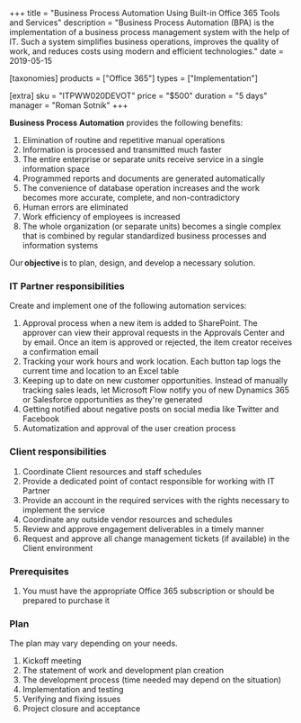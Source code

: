+++
title = "Business Process Automation Using Built-in Office 365 Tools and Services"
description = "Business Process Automation (BPA) is the implementation of a business process management system with the help of IT. Such a system simplifies business operations, improves the quality of work, and reduces costs using modern and efficient technologies."
date = 2019-05-15

[taxonomies]
products = ["Office 365"]
types = ["Implementation"]

[extra]
sku = "ITPWW020DEVOT"
price = "$500"
duration = "5 days"
manager = "Roman Sotnik"
+++

**Business Process Automation** provides the following benefits:

1.  Elimination of routine and repetitive manual operations
2.  Information is processed and transmitted much faster
3.  The entire enterprise or separate units receive service in a single
    information space
4.  Programmed reports and documents are generated automatically
5.  The convenience of database operation increases and the work becomes
    more accurate, complete, and non-contradictory
6.  Human errors are eliminated
7.  Work efficiency of employees is increased
8.  The whole organization (or separate units) becomes a single complex
    that is combined by regular standardized business processes and
    information systems

Our **objective** is to plan, design, and develop a necessary solution.

### IT Partner responsibilities

Create and implement one of the following automation services:

1.  Approval process when a new item is added to SharePoint. The
    approver can view their approval requests in the Approvals Center and
    by email. Once an item is approved or rejected, the item creator
    receives a confirmation email
2.  Tracking your work hours and work location. Each button tap logs the
    current time and location to an Excel table
3.  Keeping up to date on new customer opportunities. Instead of
    manually tracking sales leads, let Microsoft Flow notify you of new
    Dynamics 365 or Salesforce opportunities as they're generated
4.  Getting notified about negative posts on social media like Twitter
    and Facebook
5.  Automatization and approval of the user creation process

### Client responsibilities

1.  Coordinate Client resources and staff schedules
2.  Provide a dedicated point of contact responsible for working with IT
    Partner
3.  Provide an account in the required services with the rights
    necessary to implement the service
4.  Coordinate any outside vendor resources and schedules
5.  Review and approve engagement deliverables in a timely manner
6.  Request and approve all change management tickets (if available) in
    the Client environment

### Prerequisites

1.  You must have the appropriate Office 365 subscription or should be
    prepared to purchase it

### Plan

The plan may vary depending on your needs.

1.  Kickoff meeting
2.  The statement of work and development plan creation
3.  The development process (time needed may depend on the situation)
4.  Implementation and testing
5.  Verifying and fixing issues
6.  Project closure and acceptance
